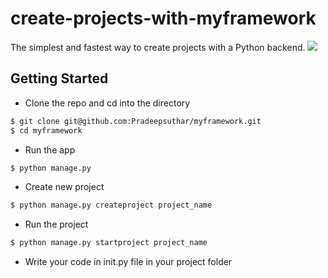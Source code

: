 # create-projects-with-myframework

The simplest and fastest way to create projects with a Python backend.
![](ui_sample.png)


## Getting Started
- Clone the repo and cd into the directory
```sh
$ git clone git@github.com:Pradeepsuthar/myframework.git
$ cd myframework
```

- Run the app

```sh
$ python manage.py
```

- Create new project

```sh
$ python manage.py createproject project_name
```
- Run the project

```sh
$ python manage.py startproject project_name
```
- Write your code in init.py file in your project folder

